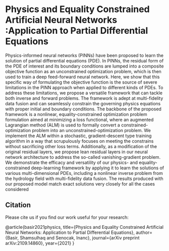 # Physics and Equality Constrained Artificial Neural Networks :Application to Partial Differential Equations

Physics-informed neural networks (PINNs) have been proposed to learn the solution of partial differential equations (PDE). In PINNs, the residual form of the PDE of interest and its boundary conditions are lumped into a composite objective function as an unconstrained optimization problem, which is then used to train a deep feed-forward neural network. Here, we show that this specific way of formulating the objective function is the source of severe limitations in the PINN approach when applied to different kinds of PDEs. To address these limitations, we propose a versatile framework that can tackle both inverse and forward problems. The framework is adept at multi-fidelity data fusion and can seamlessly constrain the governing physics equations with proper initial and boundary conditions. The backbone of the proposed framework is a nonlinear, equality-constrained optimization problem formulation aimed at minimizing a loss functional, where an augmented Lagrangian method (ALM) is used to formally convert a constrained-optimization problem into an unconstrained-optimization problem. We implement the ALM within a stochastic, gradient-descent type training algorithm in a way that scrupulously focuses on meeting the constrains without sacrificing other loss terms. Additionally, as a modification of the original residual layers, we propose lean residual layers in our neural network architecture to address the so-called vanishing-gradient problem. We demonstrate the efficacy and versatility of our physics- and equality-constrained deep-learning framework by applying it to learn the solutions of various multi-dimensional PDEs, including a nonlinear inverse problem from the hydrology field with multi-fidelity data fusion. The results produced with our proposed model match exact solutions very closely for all the cases considered


## Citation
Please cite us if you find our work useful for your research:

@article{basir2021physics,
  title={Physics and Equality Constrained Artificial Neural Networks: Application to Partial Differential Equations},
  author={Basir, Shamsulhaq and Senocak, Inanc},
  journal={arXiv preprint arXiv:2109.14860},
  year={2021}
}

